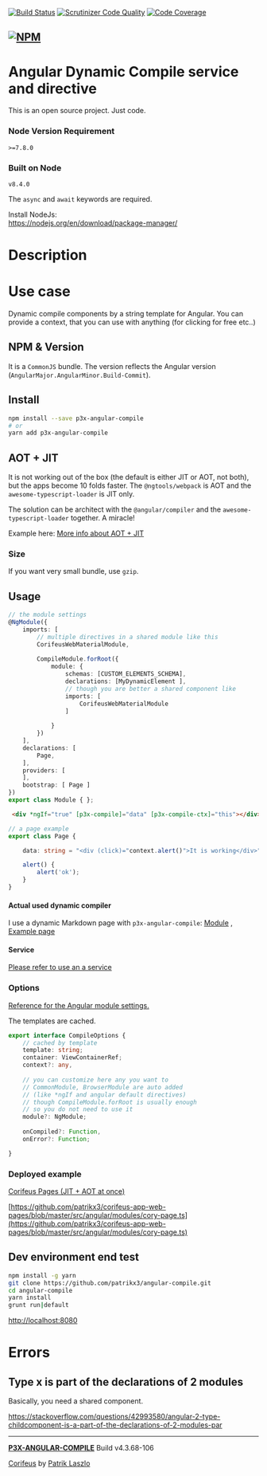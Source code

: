[//]: #@corifeus-header

  [![Build Status](https://travis-ci.org/patrikx3/angular-compile.svg?branch=master)](https://travis-ci.org/patrikx3/angular-compile)  [![Scrutinizer Code Quality](https://scrutinizer-ci.com/g/patrikx3/angular-compile/badges/quality-score.png?b=master)](https://scrutinizer-ci.com/g/patrikx3/angular-compile/?branch=master)  [![Code Coverage](https://scrutinizer-ci.com/g/patrikx3/angular-compile/badges/coverage.png?b=master)](https://scrutinizer-ci.com/g/patrikx3/angular-compile/?branch=master) 

  
[![NPM](https://nodei.co/npm/p3x-angular-compile.png?downloads=true&downloadRank=true&stars=true)](https://www.npmjs.com/package/p3x-angular-compile/)
---

 
# Angular Dynamic Compile service and directive

This is an open source project. Just code.

### Node Version Requirement 
``` 
>=7.8.0 
```  
   
### Built on Node 
``` 
v8.4.0
```   
   
The ```async``` and ```await``` keywords are required.

Install NodeJs:    
https://nodejs.org/en/download/package-manager/    

# Description  

                        
[//]: #@corifeus-header:end

# Use case
Dynamic compile components by a string template for Angular. You can provide a context, that you can use with anything (for clicking for free etc..) 

## NPM & Version
It is a ```CommonJS``` bundle.
The version reflects the Angular version (```AngularMajor.AngularMinor.Build-Commit```).

## Install
  
```bash
npm install --save p3x-angular-compile
# or
yarn add p3x-angular-compile
```

## AOT + JIT
It is not working out of the box (the default is either JIT or AOT, not both), but the apps become 10 folds faster. The ``@ngtools/webpack`` is AOT and the ```awesome-typescript-loader``` is JIT only. 
  
The solution can be architect with the ```@angular/compiler``` and the ```awesome-typescript-loader``` together. A miracle!

Example here:
[More info about AOT + JIT](https://pages.corifeus.com/github/corifeus-builder-angular/artifacts/readme/skeleton.html)

### Size
If you want very small bundle, use ```gzip```.

## Usage

```typescript
// the module settings
@NgModule({
    imports: [
        // multiple directives in a shared module like this
        CorifeusWebMaterialModule,
        
        CompileModule.forRoot({
            module: {
                schemas: [CUSTOM_ELEMENTS_SCHEMA],
                declarations: [MyDynamicElement ],
                // though you are better a shared component like
                imports: [
                    CorifeusWebMaterialModule
                ]
                
            }
        })
    ],
    declarations: [
        Page,
    ],
    providers: [
    ],
    bootstrap: [ Page ]
})
export class Module { };
```
  
```html
 <div *ngIf="true" [p3x-compile]="data" [p3x-compile-ctx]="this"></div>
```

```typescript
// a page example
export class Page {

    data: string = "<div (click)="context.alert()">It is working</div>";

    alert() {
        alert('ok');
    }
}
```

#### Actual used dynamic compiler
I use a dynamic Markdown page with ```p3x-angular-compile```:
[Module](https://github.com/patrikx3/corifeus-app-web-pages/blob/master/src/angular/module.ts) , [Example page](https://github.com/patrikx3/corifeus-app-web-pages/blob/master/src/angular/modules/cory-page.ts)

#### Service
[Please refer to use an a service](https://github.com/patrikx3/angular-compile/blob/master/test/angular-webpack/angular/page.ts)

### Options
[Reference for the Angular module settings.](
https://github.com/angular/angular/blob/master/packages/core/src/metadata/ng_module.ts)

The templates are cached.
```typescript
export interface CompileOptions {   
    // cached by template
    template: string;
    container: ViewContainerRef;
    context?: any,
    
    // you can customize here any you want to
    // CommonModule, BrowserModule are auto added 
    // (like *ngIf and angular default directives)
    // though CompileModule.forRoot is usually enough
    // so you do not need to use it
    module?: NgModule;
    
    onCompiled?: Function,
    onError?: Function;

}
```


### Deployed example
[Corifeus Pages (JIT + AOT at once)](https://pages.corifeus.com)
  
[https://github.com/patrikx3/corifeus-app-web-pages/blob/master/src/angular/modules/cory-page.ts](https://github.com/patrikx3/corifeus-app-web-pages/blob/master/src/angular/modules/cory-page.ts)

## Dev environment end test
   
```bash
npm install -g yarn
git clone https://github.com/patrikx3/angular-compile.git
cd angular-compile
yarn install
grunt run|default
```

[http://localhost:8080](http://localhost:8080)



# Errors

## Type x is part of the declarations of 2 modules
 
Basically, you need a shared component.
 
https://stackoverflow.com/questions/42993580/angular-2-type-childcomponent-is-a-part-of-the-declarations-of-2-modules-par


[//]: #@corifeus-footer

---

[**P3X-ANGULAR-COMPILE**](https://pages.corifeus.com/angular-compile) Build v4.3.68-106

[Corifeus](http://www.corifeus.com) by [Patrik Laszlo](http://patrikx3.com)

[//]: #@corifeus-footer:end
